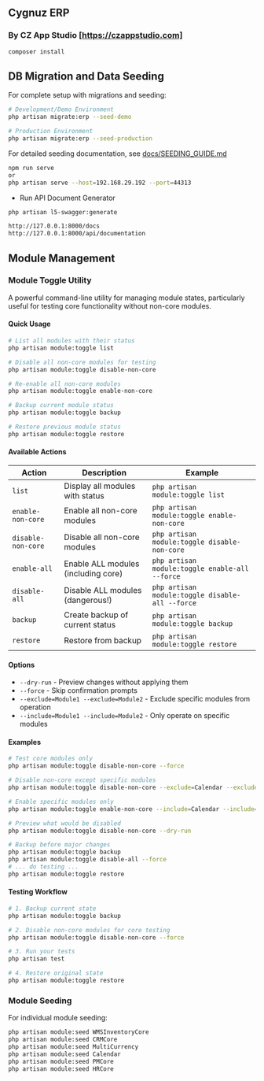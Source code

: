 ## Cygnuz ERP

### By CZ App Studio [https://czappstudio.com]

```sh
composer install
```

## DB Migration and Data Seeding

For complete setup with migrations and seeding:

```sh
# Development/Demo Environment
php artisan migrate:erp --seed-demo

# Production Environment
php artisan migrate:erp --seed-production
```

For detailed seeding documentation, see [docs/SEEDING_GUIDE.md](docs/SEEDING_GUIDE.md)

```sh
npm run serve
or
php artisan serve --host=192.168.29.192 --port=44313
```

- Run API Document Generator

```sh
php artisan l5-swagger:generate

http://127.0.0.1:8000/docs
http://127.0.0.1:8000/api/documentation
```

## Module Management

### Module Toggle Utility

A powerful command-line utility for managing module states, particularly useful for testing core functionality without non-core modules.

#### Quick Usage

```bash
# List all modules with their status
php artisan module:toggle list

# Disable all non-core modules for testing
php artisan module:toggle disable-non-core

# Re-enable all non-core modules
php artisan module:toggle enable-non-core

# Backup current module status
php artisan module:toggle backup

# Restore previous module status
php artisan module:toggle restore
```

#### Available Actions

| Action | Description | Example |
|--------|-------------|---------|
| `list` | Display all modules with status | `php artisan module:toggle list` |
| `enable-non-core` | Enable all non-core modules | `php artisan module:toggle enable-non-core` |
| `disable-non-core` | Disable all non-core modules | `php artisan module:toggle disable-non-core` |
| `enable-all` | Enable ALL modules (including core) | `php artisan module:toggle enable-all --force` |
| `disable-all` | Disable ALL modules (dangerous!) | `php artisan module:toggle disable-all --force` |
| `backup` | Create backup of current status | `php artisan module:toggle backup` |
| `restore` | Restore from backup | `php artisan module:toggle restore` |

#### Options

- `--dry-run` - Preview changes without applying them
- `--force` - Skip confirmation prompts
- `--exclude=Module1 --exclude=Module2` - Exclude specific modules from operation
- `--include=Module1 --include=Module2` - Only operate on specific modules

#### Examples

```bash
# Test core modules only
php artisan module:toggle disable-non-core --force

# Disable non-core except specific modules
php artisan module:toggle disable-non-core --exclude=Calendar --exclude=Notes

# Enable specific modules only
php artisan module:toggle enable-non-core --include=Calendar --include=Kanban

# Preview what would be disabled
php artisan module:toggle disable-non-core --dry-run

# Backup before major changes
php artisan module:toggle backup
php artisan module:toggle disable-all --force
# ... do testing ...
php artisan module:toggle restore
```

#### Testing Workflow

```bash
# 1. Backup current state
php artisan module:toggle backup

# 2. Disable non-core modules for core testing
php artisan module:toggle disable-non-core --force

# 3. Run your tests
php artisan test

# 4. Restore original state
php artisan module:toggle restore
```

### Module Seeding

For individual module seeding:

```bash
php artisan module:seed WMSInventoryCore
php artisan module:seed CRMCore
php artisan module:seed MultiCurrency
php artisan module:seed Calendar
php artisan module:seed PMCore
php artisan module:seed HRCore
```
